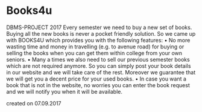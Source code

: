 # Books4u
DBMS-PROJECT 2017
Every semester we need to buy a new set of books. Buying all the new books is never a pocket friendly solution. So we came up with BOOKS4U which provides you with the following features:
•	No more wasting time and money in travelling (e.g. to avenue road) for buying or selling the books when you can get them within college from your own seniors. 
•	Many a times we  also need to sell our previous semester books which are not required anymore. So you can simply post your book details in our website and we will take care of the rest. Moreover we guarantee that we will get you a decent price for your used books.
•	In case you want a book that is not in the website, no worries you can enter the  book request and we will notify you when it will be available.

created on 07.09.2017
